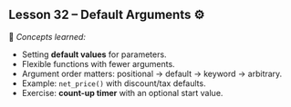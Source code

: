 ## Lesson 32 – Default Arguments ⚙️
📌 *Concepts learned:*  
- Setting **default values** for parameters.  
- Flexible functions with fewer arguments.  
- Argument order matters: positional → default → keyword → arbitrary.  
- Example: `net_price()` with discount/tax defaults.  
- Exercise: **count-up timer** with an optional start value.  

